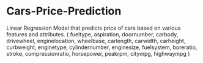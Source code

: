 # Cars-Price-Prediction
Linear Regression Model that predicts price of cars based on various features and attributes.
( fueltype, 
aspiration, 
doornumber, 
carbody, 
drivewheel, 
enginelocation, 
wheelbase, 
carlength, 
carwidth, 
carheight, 
curbweight, 
enginetype, 
cylindernumber, 
enginesize, 
fuelsystem, 
boreratio, 
stroke, 
compressionratio, 
horsepower, 
peakrpm, 
citympg, 
highwaympg )
